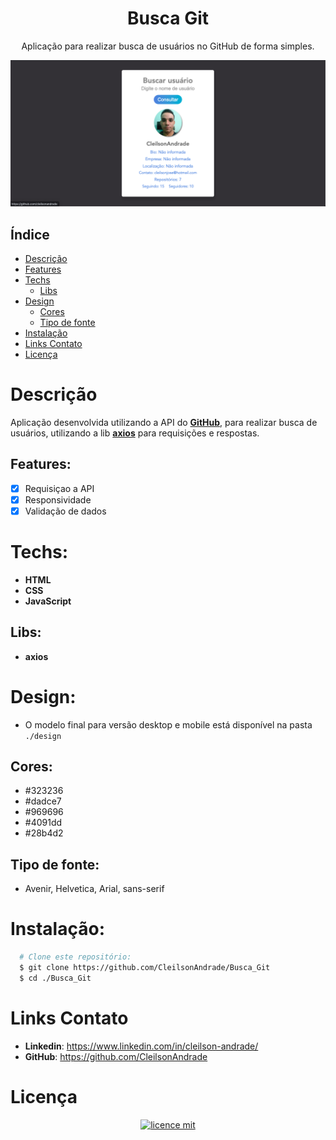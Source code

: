 <div align="center">
  <h1>Busca Git</h1>
  <p>Aplicação para realizar busca de usuários no GitHub de forma simples.</p>
  <img src="./design/desktop.png" alt="Logo" width="800">
</div>

## Índice

* [Descrição](#descrição)
* [Features](#features) 
* [Techs](#techs)
  * [Libs](#libs)
* [Design](#design)
  * [Cores](#cores)
  * [Tipo de fonte](#tipo-de-fonte)
* [Instalação](#instalação)
* [Links Contato](#links-contato)
* [Licença](#licença)

# Descrição
Aplicação desenvolvida utilizando a API do [**GitHub**](https://docs.github.com/pt/rest/guides/getting-started-with-the-rest-api), para realizar busca de usuários, utilizando a lib [**axios**](https://github.com/axios/axios) para requisições e respostas.

## Features:
- [x] Requisiçao a API<br>
- [x] Responsividade<br>
- [x] Validação de dados<br>

# Techs: 
- **HTML**
- **CSS**
- **JavaScript**

## Libs:
- **axios**

# Design:
- O modelo final para versão desktop e mobile está disponível na pasta `./design`

## Cores:
- #323236<br>
- #dadce7<br>
- #969696<br>
- #4091dd<br>
- #28b4d2<br>

## Tipo de fonte:
- Avenir, Helvetica, Arial, sans-serif

# Instalação:
```bash
  # Clone este repositório:
  $ git clone https://github.com/CleilsonAndrade/Busca_Git
  $ cd ./Busca_Git
```

# Links Contato
- **Linkedin**: https://www.linkedin.com/in/cleilson-andrade/<br>
- **GitHub**: https://github.com/CleilsonAndrade<br>

# Licença
<p align="center"><a href="https://github.com/CleilsonAndrade/Busca_Git/blob/master/LICENSE"><img src="https://camo.githubusercontent.com/002151a49ee9afae7ce4c2bce93056c9f0e108fbd14e5a7e46e7e79d87bb1071/68747470733a2f2f696d672e736869656c64732e696f2f62616467652f6c6963656e63652d4d49542d626c75652e7376673f7374796c653d666c61742d737175617265" alt="licence mit" data-canonical-src="https://img.shields.io/badge/licence-MIT-blue.svg?style=flat-square" style="max-width:100%;"></a></p>
